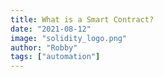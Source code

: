 ```yaml
---
title: What is a Smart Contract?
date: "2021-08-12"
image: "solidity_logo.png"
author: "Robby"
tags: ["automation"]
---
```

<!---->
<!-- ## What is a contract? -->
<!---->
<!-- A contract is just an agreement between two parties. -->
<!---->
<!-- A smart contract is an agreement between two parties on the blockchain. -->
<!---->
<!-- ## What makes it smart? -->
<!---->
<!-- Typically, a smart contract is enforced by a third party.  -->
<!---->
<!-- A "smart" contract is enforced by code living on the blockchain. -->
<!---->
<!-- ## Why are smart contracts so useful? -->
<!---->
<!-- Needing a third party in an agreement is often necessary. But third parties will need to be trusted and can often be expensive. -->
<!---->
<!-- Using a smart contract as our third party will remove the need for trust and will also cut out the middleman so to speak. -->
<!---->
<!-- ## Examples (TODO) -->
<!---->
<!---->
<!---->
